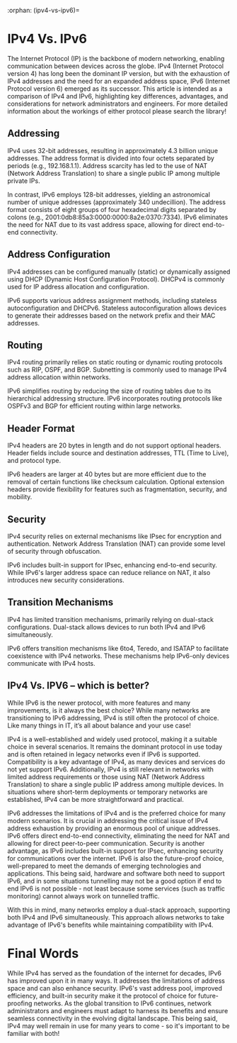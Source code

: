 :orphan:
(ipv4-vs-ipv6)=

# IPv4 Vs. IPv6

The Internet Protocol (IP) is the backbone of modern networking, enabling communication between devices across the globe. IPv4 (Internet Protocol version 4) has long been the dominant IP version, but with the exhaustion of IPv4 addresses and the need for an expanded address space, IPv6 (Internet Protocol version 6) emerged as its successor. This article is intended as a comparison of IPv4 and IPv6, highlighting key differences, advantages, and considerations for network administrators and engineers. For more detailed information about the workings of either protocol please search the library! 



## Addressing

IPv4 uses 32-bit addresses, resulting in approximately 4.3 billion unique addresses. The address format is divided into four octets separated by periods (e.g., 192.168.1.1). Address scarcity has led to the use of NAT (Network Address Translation) to share a single public IP among multiple private IPs.

In contrast, IPv6 employs 128-bit addresses, yielding an astronomical number of unique addresses (approximately 340 undecillion). The address format consists of eight groups of four hexadecimal digits separated by colons (e.g., 2001:0db8:85a3:0000:0000:8a2e:0370:7334). IPv6 eliminates the need for NAT due to its vast address space, allowing for direct end-to-end connectivity.



## Address Configuration

IPv4 addresses can be configured manually (static) or dynamically assigned using DHCP (Dynamic Host Configuration Protocol). DHCPv4 is commonly used for IP address allocation and configuration.

IPv6 supports various address assignment methods, including stateless autoconfiguration and DHCPv6. Stateless autoconfiguration allows devices to generate their addresses based on the network prefix and their MAC addresses.



## Routing

IPv4 routing primarily relies on static routing or dynamic routing protocols such as RIP, OSPF, and BGP. Subnetting is commonly used to manage IPv4 address allocation within networks.

IPv6 simplifies routing by reducing the size of routing tables due to its hierarchical addressing structure. IPv6 incorporates routing protocols like OSPFv3 and BGP for efficient routing within large networks.



## Header Format

IPv4 headers are 20 bytes in length and do not support optional headers. Header fields include source and destination addresses, TTL (Time to Live), and protocol type.

IPv6 headers are larger at 40 bytes but are more efficient due to the removal of certain functions like checksum calculation. Optional extension headers provide flexibility for features such as fragmentation, security, and mobility.



## Security

IPv4 security relies on external mechanisms like IPsec for encryption and authentication. Network Address Translation (NAT) can provide some level of security through obfuscation.

IPv6 includes built-in support for IPsec, enhancing end-to-end security. While IPv6's larger address space can reduce reliance on NAT, it also introduces new security considerations.



## Transition Mechanisms

IPv4 has limited transition mechanisms, primarily relying on dual-stack configurations. Dual-stack allows devices to run both IPv4 and IPv6 simultaneously.

IPv6 offers transition mechanisms like 6to4, Teredo, and ISATAP to facilitate coexistence with IPv4 networks. These mechanisms help IPv6-only devices communicate with IPv4 hosts.



## IPv4 Vs. IPV6 – which is better?

While IPv6 is the newer protocol, with more features and many improvements, is it always the best choice? While many networks are transitioning to IPv6 addressing, IPv4 is still often the protocol of choice. Like many things in IT, it’s all about balance and your use case! 

IPv4 is a well-established and widely used protocol, making it a suitable choice in several scenarios. It remains the dominant protocol in use today and is often retained in legacy networks even if IPv6 is supported. Compatibility is a key advantage of IPv4, as many devices and services do not yet support IPv6. Additionally, IPv4 is still relevant in networks with limited address requirements or those using NAT (Network Address Translation) to share a single public IP address among multiple devices. In situations where short-term deployments or temporary networks are established, IPv4 can be more straightforward and practical.

IPv6 addresses the limitations of IPv4 and is the preferred choice for many modern scenarios. It is crucial in addressing the critical issue of IPv4 address exhaustion by providing an enormous pool of unique addresses. IPv6 offers direct end-to-end connectivity, eliminating the need for NAT and allowing for direct peer-to-peer communication. Security is another advantage, as IPv6 includes built-in support for IPsec, enhancing security for communications over the internet. IPv6 is also the future-proof choice, well-prepared to meet the demands of emerging technologies and applications. This being said, hardware and software both need to support IPv6, and in some situations tunnelling may not be a good option if end to end IPv6 is not possible - not least because some services (such as traffic monitoring) cannot always work on tunnelled traffic. 

With this in mind, many networks employ a dual-stack approach, supporting both IPv4 and IPv6 simultaneously. This approach allows networks to take advantage of IPv6's benefits while maintaining compatibility with IPv4. 



# Final Words

While IPv4 has served as the foundation of the internet for decades, IPv6 has improved upon it in many ways. It addresses the limitations of address space and can also enhance security. IPv6's vast address pool, improved efficiency, and built-in security make it the protocol of choice for future-proofing networks. As the global transition to IPv6 continues, network administrators and engineers must adapt to harness its benefits and ensure seamless connectivity in the evolving digital landscape. This being said, IPv4 may well remain in use for many years to come - so it's important to be familiar with both! 

 
